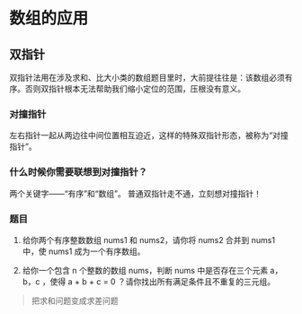 # 数组的应用

## 双指针

双指针法用在涉及求和、比大小类的数组题目里时，大前提往往是：该数组必须有序。否则双指针根本无法帮助我们缩小定位的范围，压根没有意义。

### 对撞指针

左右指针一起从两边往中间位置相互迫近，这样的特殊双指针形态，被称为“对撞指针”。

### 什么时候你需要联想到对撞指针？

两个关键字——“有序”和“数组”。
普通双指针走不通，立刻想对撞指针！

### 题目

1. 给你两个有序整数数组 nums1 和 nums2，请你将 nums2 合并到 nums1 中，使 nums1 成为一个有序数组。

2. 给你一个包含 n 个整数的数组 nums，判断 nums 中是否存在三个元素 a，b，c ，使得 a + b + c = 0 ？请你找出所有满足条件且不重复的三元组。

> 把求和问题变成求差问题
